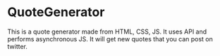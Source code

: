 # QuoteGenerator
This is a quote generator made from HTML, CSS, JS. It uses API and performs asynchronous JS.
It will get new quotes that you can post on twitter.
